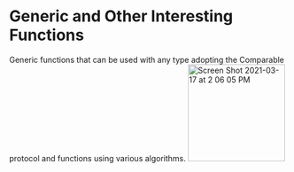 # Generic and Other Interesting Functions
Generic functions that can be used with any type adopting the Comparable protocol and functions using various algorithms.
<img width="175" alt="Screen Shot 2021-03-17 at 2 06 05 PM" src="https://user-images.githubusercontent.com/12930579/111820456-e5c1ad00-88b7-11eb-8bec-924280c30449.png">
